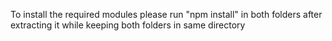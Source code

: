 To install the required modules please run "npm install" in both folders after extracting it while keeping both folders in same directory
